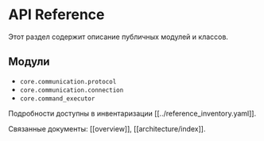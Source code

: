 # API Reference

Этот раздел содержит описание публичных модулей и классов.

## Модули
- `core.communication.protocol`
- `core.communication.connection`
- `core.command_executor`

Подробности доступны в инвентаризации [[../reference_inventory.yaml]].

Связанные документы: [[overview]], [[architecture/index]].
